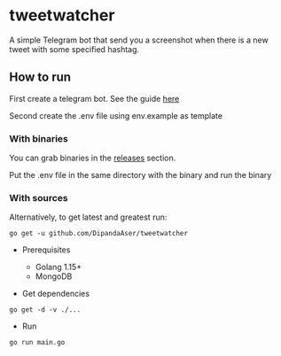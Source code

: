 # tweetwatcher

A simple Telegram bot that send you a screenshot when there is a new tweet with some specified hashtag.

## How to run

First create a telegram bot. See the guide [here](https://core.telegram.org/bots#3-how-do-i-create-a-bot)

Second create the .env file using env.example as template

### With binaries

You can grab binaries in the [releases](https://github.com/DipandaAser/tweetwatcher/releases) section.

Put the .env file in the same directory with the binary and run the binary

### With sources

Alternatively, to get latest and greatest run:

`go get -u github.com/DipandaAser/tweetwatcher`

- Prerequisites
    - Golang 1.15+
    - MongoDB

- Get dependencies
```shell
go get -d -v ./...
```

- Run
```shell
go run main.go
```

